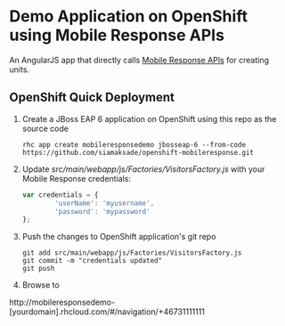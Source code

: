 # Demo Application on OpenShift using Mobile Response APIs

An AngularJS app that directly calls [Mobile Response APIs](http://mobileresponse.com/) for creating units.

## OpenShift Quick Deployment

1. Create a JBoss EAP 6 application on OpenShift using this repo as the source code

	```shell
	rhc app create mobileresponsedemo jbosseap-6 --from-code https://github.com/siamaksade/openshift-mobileresponse.git
	```

2. Update *src/main/webapp/js/Factories/VisitorsFactory.js* with your Mobile Response credentials:

	```javascript
	var credentials = {
			'userName': 'myusername',
			'password': 'mypassword'
	};
	```

3. Push the changes to OpenShift application's git repo

	```shell
	git add src/main/webapp/js/Factories/VisitorsFactory.js
	git commit -m "credentials updated"
	git push
	```

2. Browse to

 http://mobileresponsedemo-[yourdomain].rhcloud.com/#/navigation/+46731111111
